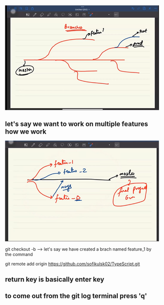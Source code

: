 <!-- !-----------------Branches in Git------------- -->
<!--^ by default the branch is set to master in git -->

![alt text](image-1.png)

## let's say we want to work on multiple features how we work

![alt text](image-2.png)

<!-- * how to create branch -->
<!--^ command for creating new branch--> git  checkout -b <fileName> --> let's say we have created a brach named feature_1 by the command
<!--^ git checkout -b feature_1   and  then we worked there for time and we want to change the branch then do:  "git checkout master" to change the branch to feature_1 to master -->

git remote add origin https://github.com/sofikulsk02/TypeScript.git

## return key is basically enter key

## to come out from the git log terminal press 'q'

